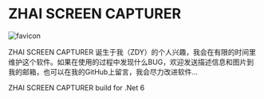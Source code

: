 ﻿# ZHAI SCREEN CAPTURER

![favicon](/src/favicon.ico)

ZHAI SCREEN CAPTURER 诞生于我（ZDY）的个人兴趣，我会在有限的时间里维护这个软件。如果在使用的过程中发现什么BUG，欢迎发送描述信息和图片到我的邮箱，也可以在我的GitHub上留言，我会尽力改进软件...

ZHAI SCREEN CAPTURER build for .Net 6